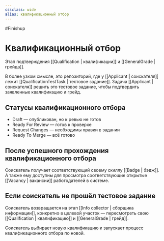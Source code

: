 ```yaml
---
cssclass: wide
alias: квалификационный отбор
---
```


#Finishup 

# Квалификационный отбор

Этап подтверждения [[Qualification | квалификации]] и [[GeneralGrade  | грейда]]. 

В более узком смысле, это репозиторий, где у [[Applicant | соискателя]] лежит [[QualificationTestTask | тестовое задание]]. Задача [[Applicant | соискателя]] решить это тестовое задание, чтобы подтвердить заявленные квалификацию и грейд. 


## Статусы квалификационного отбора

- Draft — опубликован, но к ревью не готов
- Ready For Review — готов к проверке
- Request Changes — необходимы правки в задании
- Ready To Merge — всё готово

## После успешного прохождения квалификационного отбора

Соискатель получает соответствующий своему скиллу [[Badge | бэдж]]. А также ему доступны для просмотра соответствующие открытые [[Vacancy | вакансии]] работодателей в системе. 

## Если соискатель не прошёл тестовое задание 

Соискатель возвращается на этап [[Info collector | сборщика информации]], конкретно в целевой участок — пересмотреть свою [[Qualification | квалификацию]] и [[GeneralGrade | грейд]].

Соискатель выбирает новую квалификацию и запускает процесс квалификационного отбора по новой. 
